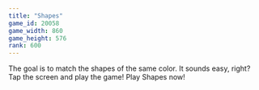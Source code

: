 ```yaml
---
title: "Shapes"
game_id: 20058
game_width: 860
game_height: 576
rank: 600
---
```

The goal is to match the shapes of the same color. It sounds easy, right? Tap the screen and play the game! Play Shapes now!